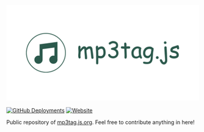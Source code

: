 
![mp3tag.js Banner](./images/banner.png)

[![GitHub Deployments](https://img.shields.io/github/deployments/eidoriantan/mp3tag.js/github-pages)](https://github.com/eidoriantan/mp3tag.js/deployments)
[![Website](https://img.shields.io/website?url=https%3A%2F%2Fmp3tag.js.org)](https://mp3tag.js.org)

Public repository of [mp3tag.js.org](https://mp3tag.js.org). Feel free to
contribute anything in here!
